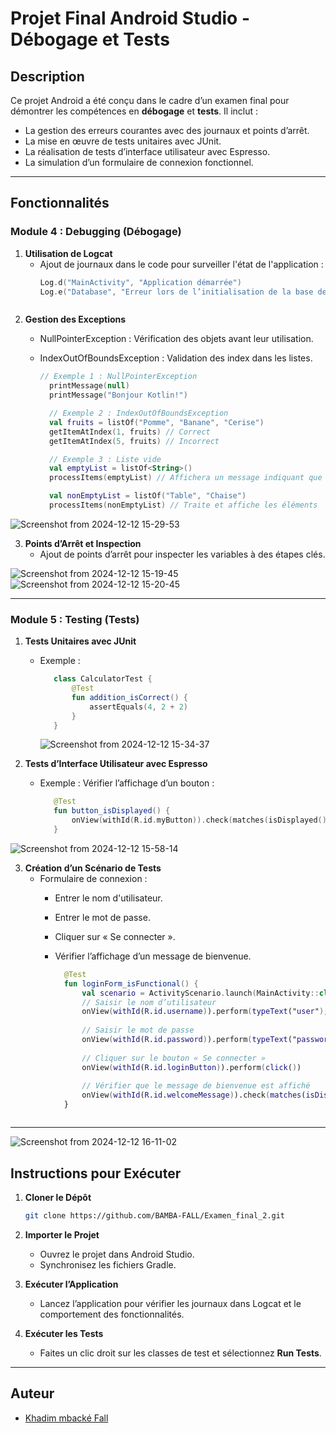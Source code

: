 
# Projet Final Android Studio - Débogage et Tests

## Description

Ce projet Android a été conçu dans le cadre d’un examen final pour démontrer les compétences en **débogage** et **tests**. Il inclut :

- La gestion des erreurs courantes avec des journaux et points d’arrêt.
- La mise en œuvre de tests unitaires avec JUnit.
- La réalisation de tests d’interface utilisateur avec Espresso.
- La simulation d’un formulaire de connexion fonctionnel.

---

## Fonctionnalités

### Module 4 : Debugging (Débogage)

1. **Utilisation de Logcat**
   - Ajout de journaux dans le code pour surveiller l'état de l'application :
     ```kotlin
     Log.d("MainActivity", "Application démarrée")
     Log.e("Database", "Erreur lors de l’initialisation de la base de données")



2. **Gestion des Exceptions**
   - NullPointerException : Vérification des objets avant leur utilisation.
   - IndexOutOfBoundsException : Validation des index dans les listes.

      ```kotlin
      // Exemple 1 : NullPointerException
        printMessage(null)
        printMessage("Bonjour Kotlin!")

        // Exemple 2 : IndexOutOfBoundsException
        val fruits = listOf("Pomme", "Banane", "Cerise")
        getItemAtIndex(1, fruits) // Correct
        getItemAtIndex(5, fruits) // Incorrect

        // Exemple 3 : Liste vide
        val emptyList = listOf<String>()
        processItems(emptyList) // Affichera un message indiquant que la liste est vide

        val nonEmptyList = listOf("Table", "Chaise")
        processItems(nonEmptyList) // Traite et affiche les éléments
      ```
   
![Screenshot from 2024-12-12 15-29-53](https://github.com/user-attachments/assets/61284df1-2034-454c-b9ed-92b42ee11005)

3. **Points d’Arrêt et Inspection**
   - Ajout de points d’arrêt pour inspecter les variables à des étapes clés.

![Screenshot from 2024-12-12 15-19-45](https://github.com/user-attachments/assets/34e51922-83bd-4564-be09-467d4ab3bf2d)
![Screenshot from 2024-12-12 15-20-45](https://github.com/user-attachments/assets/d93a723d-fc0d-4053-9fd1-29f69f489149)

---

### Module 5 : Testing (Tests)

1. **Tests Unitaires avec JUnit**
   - Exemple :
     ```kotlin
        class CalculatorTest {
            @Test
            fun addition_isCorrect() {
                assertEquals(4, 2 + 2)
            }
        }
     ```

     ![Screenshot from 2024-12-12 15-34-37](https://github.com/user-attachments/assets/12ce6764-0645-420a-ab47-3a5ad265ee4e)


2. **Tests d’Interface Utilisateur avec Espresso**
   - Exemple : Vérifier l’affichage d’un bouton :
     ```kotlin
        @Test
        fun button_isDisplayed() {
            onView(withId(R.id.myButton)).check(matches(isDisplayed()))
        }
     ```
![Screenshot from 2024-12-12 15-58-14](https://github.com/user-attachments/assets/b41535a4-c92a-4206-8e2e-e85c3502b190)

     

3. **Création d’un Scénario de Tests**
   - Formulaire de connexion :
      - Entrer le nom d'utilisateur.
      - Entrer le mot de passe.
      - Cliquer sur « Se connecter ».
      - Vérifier l’affichage d’un message de bienvenue.

        ```kotlin
          @Test
          fun loginForm_isFunctional() {
              val scenario = ActivityScenario.launch(MainActivity::class.java)
              // Saisir le nom d’utilisateur
              onView(withId(R.id.username)).perform(typeText("user"), closeSoftKeyboard())
      
              // Saisir le mot de passe
              onView(withId(R.id.password)).perform(typeText("password"), closeSoftKeyboard())
      
              // Cliquer sur le bouton « Se connecter »
              onView(withId(R.id.loginButton)).perform(click())
      
              // Vérifier que le message de bienvenue est affiché
              onView(withId(R.id.welcomeMessage)).check(matches(isDisplayed()))
          }
       ```
---

![Screenshot from 2024-12-12 16-11-02](https://github.com/user-attachments/assets/beeb7d43-8a99-4a2d-af6e-eb146b0d5ea0)


## Instructions pour Exécuter

1. **Cloner le Dépôt**
   ```bash
   git clone https://github.com/BAMBA-FALL/Examen_final_2.git
   ```

2. **Importer le Projet**
   - Ouvrez le projet dans Android Studio.
   - Synchronisez les fichiers Gradle.

3. **Exécuter l’Application**
   - Lancez l’application pour vérifier les journaux dans Logcat et le comportement des fonctionnalités.

4. **Exécuter les Tests**
   - Faites un clic droit sur les classes de test et sélectionnez **Run Tests**.

---


## Auteur

- [Khadim mbacké Fall](https://github.com/BAMBA-FALL)

